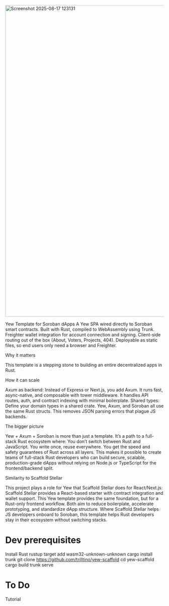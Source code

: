 <img width="1918" height="990" alt="Screenshot 2025-08-17 123131" src="https://github.com/user-attachments/assets/a5c65996-605b-42f2-b33c-3896d10fdc6e" />

Yew Template for Soroban dApps
A Yew SPA wired directly to Soroban smart contracts.
Built with Rust, compiled to WebAssembly using Trunk.
Freighter wallet integration for account connection and signing.
Client-side routing out of the box (About, Voters, Projects, 404).
Deployable as static files, so end users only need a browser and Freighter.

Why it matters

This template is a stepping stone to building an entire decentralized apps in Rust. 

How it can scale

Axum as backend: Instead of Express or Next.js, you add Axum. 
It runs fast, async-native, and composable with tower middleware. It handles API routes, auth, and contract indexing with minimal boilerplate.
Shared types: Define your domain types in a shared crate. Yew, Axum, and Soroban all use the same Rust structs. This removes JSON parsing errors that plague JS backends.

The bigger picture

Yew + Axum + Soroban is more than just a template. It’s a path to a full-stack Rust ecosystem where: You don’t switch between Rust and JavaScript.
You write once, reuse everywhere.
You get the speed and safety guarantees of Rust across all layers.
This makes it possible to create teams of full-stack Rust developers who can build secure, scalable, production-grade dApps without relying on Node.js or TypeScript for the frontend/backend split.

Similarity to Scaffold Stellar

This project plays a role for Yew that Scaffold Stellar does for React/Next.js:
Scaffold Stellar provides a React-based starter with contract integration and wallet support.
This Yew template provides the same foundation, but for a Rust-only frontend workflow.
Both aim to reduce boilerplate, accelerate prototyping, and standardize dApp structure.
Where Scaffold Stellar helps JS developers onboard to Soroban, this template helps Rust developers stay in their ecosystem without switching stacks.


# Dev prerequisites
Install Rust
rustup target add wasm32-unknown-unknown
cargo install trunk
git clone https://github.com/trilltino/yew-scaffold
cd yew-scaffold
cargo build
trunk serve


# To Do
Tutorial


